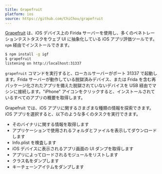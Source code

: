 ```yaml
---
title: Grapefruit
platform: ios
source: https://github.com/ChiChou/grapefruit
---
```


[Grapefruit](https://github.com/ChiChou/grapefruit "Grapefruit") は、iOS デバイス上の Firida サーバーを使用し、多くのペネトレーションテストタスクをウェブ UI に抽象化している iOS アプリ評価ツールです。`npm` 経由でインストールできます。

```bash
$ npm install -g igf
$ grapefruit
listening on http://localhost:31337
```

`grapefruit` コマンドを実行すると、ローカルサーバーがポート 31337 で起動します。Frida サーバーが動作している脱獄済みデバイス、または Frida を含む再パッケージ化されたアプリを備えた脱獄されていないデバイスを USB 経由でマシンに接続します。"iPhone" アイコンをクリックすると、インストールされているすべてのアプリの概要を取得します。

Grapefruit では、iOS アプリに関するさまざまな種類の情報を探索できます。iOS アプリを選択すると、以下のような多くのタスクを実行できます。

- そのバイナリに関する情報を取得します
- アプリケーションで使用されるフォルダとファイルを表示してダウンロードします
- Info.plist を検査します
- iOS デバイスに表示されるアプリ画面の UI ダンプを取得します
- アプリによってロードされるモジュールをリストします
- クラス名をダンプします
- キーチェーンアイテムをダンプします
